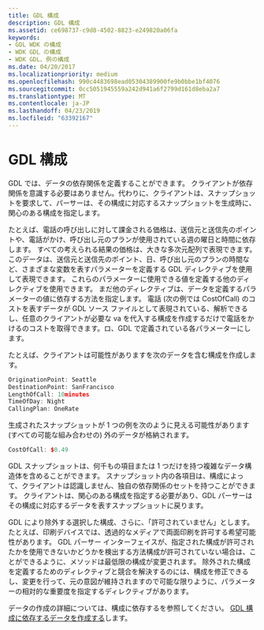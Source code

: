 ```yaml
---
title: GDL 構成
description: GDL 構成
ms.assetid: ce698737-c9d8-4502-8823-e249820a06fa
keywords:
- GDL WDK の構成
- WDK GDL の構成
- WDK GDL、例の構成
ms.date: 04/20/2017
ms.localizationpriority: medium
ms.openlocfilehash: 990c4483698ead05304389900fe9b0bbe1bf4076
ms.sourcegitcommit: 0cc5051945559a242d941a6f2799d161d8eba2a7
ms.translationtype: MT
ms.contentlocale: ja-JP
ms.lasthandoff: 04/23/2019
ms.locfileid: "63392167"
---
```

# <a name="gdl-configurations"></a>GDL 構成


GDL では、データの依存関係を定義することができます。 クライアントが依存関係を意識する必要はありません。代わりに、クライアントは、スナップショットを要求して、パーサーは、その構成に対応するスナップショットを生成時に、関心のある構成を指定します。

たとえば、電話の呼び出しに対して課金される価格は、送信元と送信先のポイントや、電話がかけ、呼び出し元のプランが使用されている週の曜日と時間に依存します。 すべての考えられる結果の価格は、大きな多次元配列で表現できます。 このデータは、送信元と送信先のポイント、日、呼び出し元のプランの時間など、さまざまな変数を表すパラメーターを定義する GDL ディレクティブを使用して表現できます。 これらのパラメーターに使用できる値を定義する他のディレクティブを使用できます。 まだ他のディレクティブは、データを定義するパラメーターの値に依存する方法を指定します。 電話 (次の例では CostOfCall) のコストを表すデータが GDL ソース ファイルとして表現されている、解析できるし、任意のクライアントが必要な va を代入する構成を作成するだけで電話をかけるのコストを取得できます。ロ、GDL で定義されている各パラメーターにします。

たとえば、クライアントは可能性がありますを次のデータを含む構成を作成します。

```cpp
OriginationPoint: Seattle
DestinationPoint: SanFrancisco
LengthOfCall: 10minutes
TimeOfDay: Night
CallingPlan: OneRate
```

生成されたスナップショットが 1 つの例を次のように見える可能性があります (すべての可能な組み合わせの) 外のデータが格納されます。

```cpp
CostOfCall: $0.49
```

GDL スナップショットは、何千もの項目または 1 つだけを持つ複雑なデータ構造体を含めることができます。 スナップショット内の各項目は、構成によって、クライアントは認識しません、独自の依存関係のセットを持つことができます。 クライアントは、関心のある構成を指定する必要があり、GDL パーサーはその構成に対応するデータを表すスナップショットに戻ります。

GDL により除外する選択した構成、さらに、「許可されていません」とします。 たとえば、印刷デバイスでは、透過的なメディアで両面印刷を許可する希望可能性があります。 GDL パーサー インターフェイスが、指定された構成が許可されたかを使用できないかどうかを検出する方法構成が許可されていない場合は、ことができるように、メソッドは最低限の構成が変更されます。 除外された構成を定義するためのディレクティブと競合を解決するのには、構成を修正できるし、変更を行って、元の意図が維持されますので可能な限りように、パラメーターの相対的な重要度を指定するディレクティブがあります。

データの作成の詳細については、構成に依存するを参照してください。 [GDL 構成に依存するデータを作成する](creating-gdl-configuration-dependent-data.md)します。

 

 




